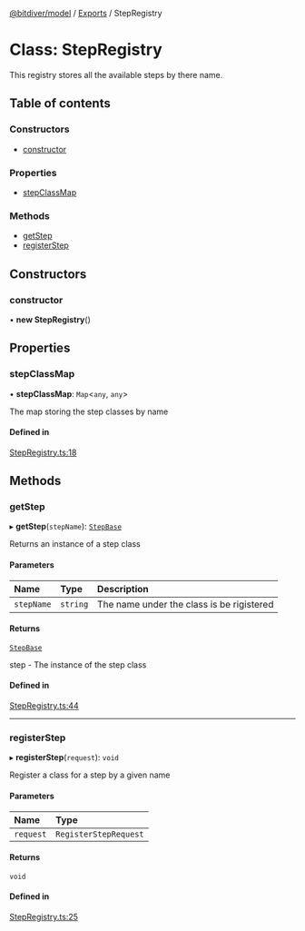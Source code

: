 [@bitdiver/model](../README.md) / [Exports](../modules.md) / StepRegistry

# Class: StepRegistry

This registry stores all the available steps by there name.

## Table of contents

### Constructors

- [constructor](StepRegistry.md#constructor)

### Properties

- [stepClassMap](StepRegistry.md#stepclassmap)

### Methods

- [getStep](StepRegistry.md#getstep)
- [registerStep](StepRegistry.md#registerstep)

## Constructors

### constructor

• **new StepRegistry**()

## Properties

### stepClassMap

• **stepClassMap**: `Map`<`any`, `any`\>

The map storing the step classes by name

#### Defined in

[StepRegistry.ts:18](https://github.com/bitdiver/model/blob/0de7690/src/StepRegistry.ts#L18)

## Methods

### getStep

▸ **getStep**(`stepName`): [`StepBase`](StepBase.md)

Returns an instance of a step class

#### Parameters

| Name | Type | Description |
| :------ | :------ | :------ |
| `stepName` | `string` | The name under the class is be rigistered |

#### Returns

[`StepBase`](StepBase.md)

step - The instance of the step class

#### Defined in

[StepRegistry.ts:44](https://github.com/bitdiver/model/blob/0de7690/src/StepRegistry.ts#L44)

___

### registerStep

▸ **registerStep**(`request`): `void`

Register a class for a step by a given name

#### Parameters

| Name | Type |
| :------ | :------ |
| `request` | `RegisterStepRequest` |

#### Returns

`void`

#### Defined in

[StepRegistry.ts:25](https://github.com/bitdiver/model/blob/0de7690/src/StepRegistry.ts#L25)
